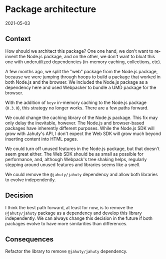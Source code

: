 # Package architecture

2021-05-03

## Context

How should we architect this package? One one hand, we don't want to re-invent the Node.js package, and on the other, we don't want to bloat this one with underutilized dependencies (in-memory caching, collections, etc).

A few months ago, we split the "web" package from the Node.js package, because we were jumping through hoops to build a package that worked in both Node.js and the browser. We included the Node.js package as a dependency here and used Webpacker to bundle a UMD package for the browser.

With the addition of `keyv` in-memory caching to the Node.js package (`0.3.0`), this strategy no longer works. There are a few paths forward.

We could change the caching library of the Node.js package. This fix may only delay the inevitable, however. The Node.js and browser-based packages have inherently different purposes. While the Node.js SDK will grow with Jahuty's API, I don't expect the Web SDK will grow much beyond inserting content into HTML pages.

We could turn off unused features in the Node.js package, but that doesn't seem great either. The Web SDK should be as small as possible for performance, and, although Webpack's tree shaking helps, regularly stepping around unused features and libraries seems like a smell.

We could remove the `@jahuty/jahuty` dependency and allow both libraries to evolve independently.

## Decision

I think the best path forward, at least for now, is to remove the `@jahuty/jahuty` package as a dependency and develop this library independently. We can always change this decision in the future if both packages evolve to have more similarities than differences.

## Consequences

Refactor the library to remove `@jahuty/jahuty` dependency.
